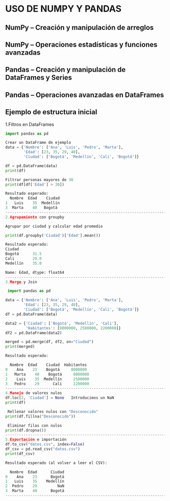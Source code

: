 # USO DE NUMPY Y PANDAS

## NumPy – Creación y manipulación de arreglos

## NumPy – Operaciones estadísticas y funciones avanzadas


## Pandas – Creación y manipulación de DataFrames y Series


## Pandas – Operaciones avanzadas en DataFrames

Ejemplo de estructura inicial
--------------------------------------------------------------------------------
1.Filtros en DataFrames
```python
import pandas as pd

Crear un DataFrame de ejemplo
data = {'Nombre': ['Ana', 'Luis', 'Pedro', 'Marta'],
        'Edad': [23, 35, 29, 40],
        'Ciudad': ['Bogotá', 'Medellín', 'Cali', 'Bogotá']}

df = pd.DataFrame(data)
print(df)

Filtrar personas mayores de 30
print(df[df['Edad'] > 30])

Resultado esperado:
  Nombre  Edad    Ciudad
1   Luis    35  Medellín
3  Marta    40   Bogotá
--------------------------------------------------------------------------------
2.Agrupamiento con groupby

Agrupar por ciudad y calcular edad promedio

print(df.groupby('Ciudad')['Edad'].mean())

Resultado esperado:
Ciudad
Bogotá      31.5
Cali        29.0
Medellín    35.0

Name: Edad, dtype: float64
--------------------------------------------------------------------------------
3.Merge y Join

 import pandas as pd

data = {'Nombre': ['Ana', 'Luis', 'Pedro', 'Marta'],
        'Edad': [23, 35, 29, 40],
        'Ciudad': ['Bogotá', 'Medellín', 'Cali', 'Bogotá']}
df = pd.DataFrame(data)

data2 = {'Ciudad': ['Bogotá', 'Medellín', 'Cali'],
         'Habitantes': [8000000, 2500000, 2200000]}
df2 = pd.DataFrame(data2)

merged = pd.merge(df, df2, on="Ciudad")
print(merged)

Resultado esperado:

  Nombre  Edad    Ciudad  Habitantes
0    Ana    23    Bogotá     8000000
1   Marta    40    Bogotá     8000000
2    Luis    35  Medellín     2500000
3   Pedro    29      Cali     2200000
--------------------------------------------------------------------------------
4.Manejo de valores nulos
df.loc[2, 'Ciudad'] = None   Introducimos un NaN
print(df)

 Rellenar valores nulos con "Desconocido"
print(df.fillna("Desconocido"))

 Eliminar filas con nulos
print(df.dropna())
--------------------------------------------------------------------------------
5.Exportación e importación
df.to_csv("datos.csv", index=False)
df_csv = pd.read_csv("datos.csv")
print(df_csv)

Resultado esperado (al volver a leer el CSV):

  Nombre  Edad      Ciudad
0    Ana    23      Bogotá
1   Luis    35    Medellín
2  Pedro    29         NaN
3  Marta    40      Bogotá
--------------------------------------------------------------------------------